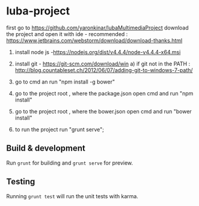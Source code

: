 # luba-project

first go to https://github.com/yaronkinar/lubaMultimediaProject
download the project and open it with ide - 
recommended : https://www.jetbrains.com/webstorm/download/download-thanks.html


1) install node js -https://nodejs.org/dist/v4.4.4/node-v4.4.4-x64.msi
2) install git - https://git-scm.com/download/win
	a) if git not in the PATH :
	http://blog.countableset.ch/2012/06/07/adding-git-to-windows-7-path/
	
3) go to cmd an run "npm install -g bower"
4) go to the project root , where the package.json open cmd and run "npm install"
5) go to the project root , where the bower.json open cmd and run "bower install"
6) to run the project run "grunt serve";



## Build & development

Run `grunt` for building and `grunt serve` for preview.

## Testing

Running `grunt test` will run the unit tests with karma.
